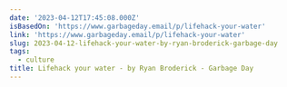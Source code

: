 ```yaml
---
date: '2023-04-12T17:45:08.000Z'
isBasedOn: 'https://www.garbageday.email/p/lifehack-your-water'
link: 'https://www.garbageday.email/p/lifehack-your-water'
slug: 2023-04-12-lifehack-your-water-by-ryan-broderick-garbage-day
tags:
  - culture
title: Lifehack your water - by Ryan Broderick - Garbage Day
---
```


